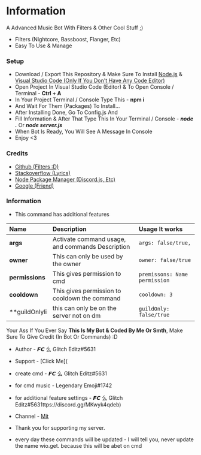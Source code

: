 # Information

A Advanced Music Bot With Filters & Other Cool Stuff ;)

- Filters (Nightcore, Bassboost, Flanger, Etc)
- Easy To Use & Manage

### Setup

- Download / Export This Repository & Make Sure To Install [Node.js](https://nodejs.org/en/) & [Visual Studio Code (Only If You Don't Have Any Code Editor)](https://code.visualstudio.com/)
- Open Project In Visual Studio Code (Editor) & To Open Console / Terminal - **Ctrl + A**
- In Your Project Terminal / Console Type This - **npm i**
- And Wait For Them (Packages) To Install...
- After Installing Done, Go To Config.js And
- Fill Information & After That Type This In Your Terminal / Console - **_node ._** Or **_node server.js_**
- When Bot Is Ready, You Will See A Message In Console
- Enjoy <3

### Credits

- [Github (Filters :D)](https://github.com)
- [Stackoverflow (Lyrics)](https://stackoverflow.com)
- [Node Package Manager (Discord.js, Etc)](https://www.npmjs.com/)
- [Google (Friend)](https://google.com)

### Information
- This command has additional features

| Name | Description | Usage It works |
| :--- | :--- | :--- |
| **args** | Activate command usage, and commands Description | `args: false/true,` |  
| **owner** | This can only be used by the owner | `owner: false/true` |  
| **permissions** | This gives permission to cmd | `premissons: Name permission` |  
| **cooldown** | This gives permission to cooldown the command | `cooldown: 3` |  
| **guildOnlyli | this can only be on the server not on dm | `guildOnly: false/true` | 

Your Ass If You Ever Say **This Is My Bot & Coded By Me Or Smth**, Make Sure To Give Credit (In Bot Or Commands) :D

- Author - 𝙁𝘾 么 Glitch Editz#5631 
- Support - [Click Me](
- create cmd - 𝙁𝘾 么 Glitch Editz#5631
- for cmd music - Legendary Emoji#1742
- for additional feature settings - 𝙁𝘾 么 Glitch Editz#5631ttps://discord.gg/MKwyk4qdeb)
- Channel - [Mit](https://www.youtube.com/channel/UCpLctSYrYYQm58ul219kMwg)

- Thank you for supporting my server.
- every day these commands will be updated - I will tell you, never
 update the name wio.get. because this will be abet on cmd

